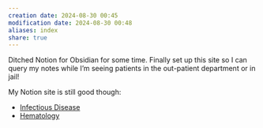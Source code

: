 ```yaml
---
creation date: 2024-08-30 00:45
modification date: 2024-08-30 00:48
aliases: index
share: true
---
```

Ditched Notion for Obsidian for some time. Finally set up this site so I can query my notes while I’m seeing patients in the out-patient department or in jail!  
  
My Notion site is still good though:   
- [Infectious Disease](https://didiowen.notion.site/336e4bf161d347f1a4ef74a78c55aade?v=1c01c8b26b084d9d92605f5ded2f27ce&pvs=74)  
- [Hematology](https://didiowen.notion.site/Hematology-b1a003097226464d9b6e861560fe7dc7?pvs=74)